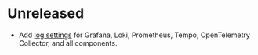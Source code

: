 # Unreleased

- Add [log settings](README.md#enable-logging) for Grafana, Loki, Prometheus, Tempo, OpenTelemetry Collector, and all components.
